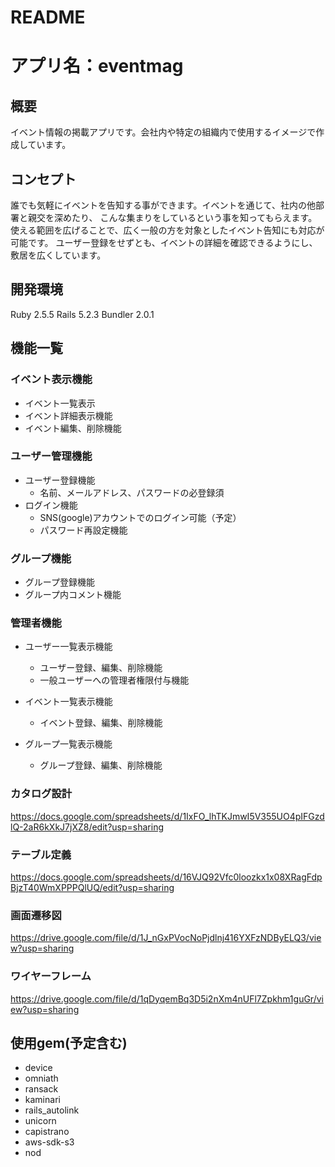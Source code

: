 # README

# アプリ名：eventmag

## 概要
イベント情報の掲載アプリです。会社内や特定の組織内で使用するイメージで作成しています。

## コンセプト
誰でも気軽にイベントを告知する事ができます。イベントを通じて、社内の他部署と親交を深めたり、
こんな集まりをしているという事を知ってもらえます。
使える範囲を広げることで、広く一般の方を対象としたイベント告知にも対応が可能です。
ユーザー登録をせずとも、イベントの詳細を確認できるようにし、敷居を広くしています。

## 開発環境
Ruby 2.5.5 Rails 5.2.3 Bundler 2.0.1

## 機能一覧

### イベント表示機能
* イベント一覧表示
* イベント詳細表示機能
* イベント編集、削除機能

### ユーザー管理機能
* ユーザー登録機能
  * 名前、メールアドレス、パスワードの必登録須
* ログイン機能
  * SNS(google)アカウントでのログイン可能（予定）
  * パスワード再設定機能

### グループ機能
* グループ登録機能
* グループ内コメント機能

### 管理者機能
* ユーザー一覧表示機能
  * ユーザー登録、編集、削除機能
  * 一般ユーザーへの管理者権限付与機能

* イベント一覧表示機能
  * イベント登録、編集、削除機能

* グループ一覧表示機能
  * グループ登録、編集、削除機能

### カタログ設計
https://docs.google.com/spreadsheets/d/1IxFO_lhTKJmwI5V355UO4pIFGzdlQ-2aR6kXkJ7jXZ8/edit?usp=sharing

### テーブル定義
https://docs.google.com/spreadsheets/d/16VJQ92Vfc0loozkx1x08XRagFdpBjzT40WmXPPPQlUQ/edit?usp=sharing

### 画面遷移図
https://drive.google.com/file/d/1J_nGxPVocNoPjdlnj416YXFzNDByELQ3/view?usp=sharing

### ワイヤーフレーム
https://drive.google.com/file/d/1qDyqemBq3D5i2nXm4nUFl7Zpkhm1guGr/view?usp=sharing

## 使用gem(予定含む)
* device
* omniath
* ransack
* kaminari
* rails_autolink
* unicorn
* capistrano
* aws-sdk-s3
* nod